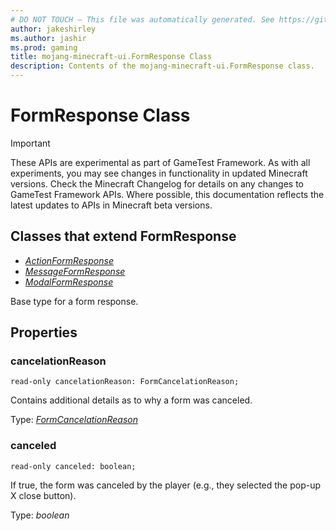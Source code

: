 ```yaml
---
# DO NOT TOUCH — This file was automatically generated. See https://github.com/Mojang/MinecraftApiDocsGenerator to modify descriptions, examples, etc.
author: jakeshirley
ms.author: jashir
ms.prod: gaming
title: mojang-minecraft-ui.FormResponse Class
description: Contents of the mojang-minecraft-ui.FormResponse class.
---
```

# FormResponse Class
>[!IMPORTANT]
>These APIs are experimental as part of GameTest Framework. As with all experiments, you may see changes in functionality in updated Minecraft versions. Check the Minecraft Changelog for details on any changes to GameTest Framework APIs. Where possible, this documentation reflects the latest updates to APIs in Minecraft beta versions.

## Classes that extend FormResponse
- [*ActionFormResponse*](ActionFormResponse.md)
- [*MessageFormResponse*](MessageFormResponse.md)
- [*ModalFormResponse*](ModalFormResponse.md)

Base type for a form response.

## Properties

### **cancelationReason**
`read-only cancelationReason: FormCancelationReason;`

Contains additional details as to why a form was canceled.

Type: [*FormCancelationReason*](FormCancelationReason.md)

### **canceled**
`read-only canceled: boolean;`

If true, the form was canceled by the player (e.g., they selected the pop-up X close button).

Type: *boolean*
